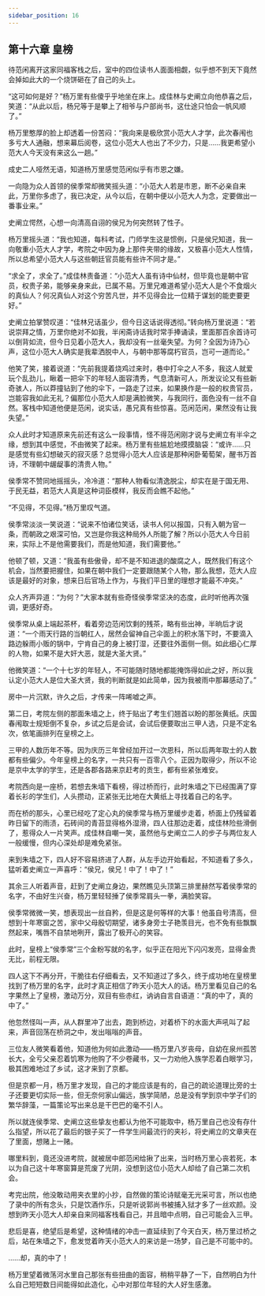 ```yaml
---
sidebar_position: 16
---
```


## 第十六章 **皇榜**

待范闲离开这家同福客栈之后，室中的四位读书人面面相觑，似乎想不到天下竟然会掉如此大的一个烧饼砸在了自己的头上。

“这可如何是好？”杨万里有些傻乎乎地坐在床上。成佳林与史阐立向他恭喜之后，笑道：“从此以后，杨兄等于是攀上了相爷与户部尚书，这仕途只怕会一帆风顺了。”

杨万里憨厚的脸上却透着一份苦闷：“我向来是极欣赏小范大人才学，此次春闱也多亏大人通融，想来幕后阅卷，这位小范大人也出了不少力，只是……我更希望小范大人今天没有来这么一趟。”

成史二人哑然无语，知道杨万里感觉范闲似乎有市恩之嫌。

一向隐为众人首领的侯季常却微笑摇头道：“小范大人若是市恩，断不必亲自来此，万里你多虑了，我已决定，从今以后，在朝中便以小范大人为念，定要做出一番事业来。”

史阐立愕然，心想一向清高自诩的侯兄为何突然转了性子。

杨万里摇头道：“我也知道，每科考试，门师学生这是惯例，只是侯兄知道，我一向敬重小范大人才学，考院之中因为身上那件夹带的缘故，又极喜小范大人性情，所以总希望小范大人与这些朝廷官员能有些许不同才是。”

“求全了，求全了。”成佳林责备道：“小范大人虽有诗中仙材，但毕竟也是朝中官员，权贵子弟，能够亲身来此，已属不易。万里兄难道希望小范大人是个不食烟火的真仙人？何况真仙人对这个穷苦凡世，并不见得会比一位精于谋划的能吏要更好。”

史阐立拍掌赞叹道：“佳林兄话虽少，但今日这话说得透彻。”转向杨万里说道：“若说崇拜之情，万里你绝对不如我，半闲斋诗话我时常手捧诵读，里面那百余首诗可以倒背如流，但今日见着小范大人，我却没有一丝毫失望。为何？全因为诗乃心声，这位小范大人确实是我辈洒脱中人，与朝中那等腐朽官员，岂可一道而论。”

他笑了笑，接着说道：“先前我提着烧鸡过来时，巷中打伞之人不多，我这人就爱玩个乱劲儿，瞅着一把伞下的年轻人面容清秀，气息清新可人，所发议论又有些新奇骇人，所以莽撞钻到了他的伞下，一路走了过来，如果换作是一般的权贵官员，岂能容我如此无礼？偏那位小范大人却是满脸微笑，与我同行，面色没有一丝不自然。客栈中知道他便是范闲，说实话，愚兄真有些惊喜。范闲范闲，果然没有让我失望。”

众人此时才知道原来先前还有这么一段事情，怪不得范闲刚才说与史阐立有半伞之缘，想到其中感觉，不由微笑了起来。杨万里有些尴尬地摸摸脑袋：“或许……只是感觉有些幻想破灭的寂灭感？总觉得小范大人应该是那种闲卧葡萄架，醒书万首诗，不理朝中龌龊事的清贵人物。”

侯季常不赞同地摇摇头，冷冷道：“那种人物看似清逸脱尘，却实在是于国无用、于民无益，若范大人真是这种词臣模样，我反而会瞧不起他。”

“不见得，不见得。”杨万里叹气道。

侯季常淡淡一笑说道：“说来不怕诸位笑话，读书人何以报国，只有入朝为官一条，而朝政之艰深可怕，又岂是你我这种局外人所能了解？所以小范大人今日前来，实际上不是他需要我们，而是他知道，我们需要他。”

他顿了顿，又道：“我虽有些傲骨，却不是不知进退的酸腐之人，既然我们有这个机会，当然要把握住，如果在朝中我们一定要跟随某个人物，那么我想，范大人应该是最好的对象，想来日后官场上作为，与我们平日里的理想才能最不冲突。”

众人齐声异道：“为何？”大家本就有些奇怪侯季常坚决的态度，此时听他再次强调，更感好奇。

侯季常从桌上端起茶杯，看着旁边范闲饮剩的残茶，略有些出神，半晌后才说道：“一个雨天行路的当朝红人，居然会留神自己伞面上的积水落下时，不要滴入路边躲雨小贩的锅中，宁肯自己的身上被打湿，还要往外面侧一侧。如此细心仁厚的人物，如果不是大奸大恶，就是大圣大贤。”

他微笑道：“一个十七岁的年轻人，不可能随时随地都能掩饰得如此之好，所以我认定小范大人是位大圣大贤，我的判断就是如此简单，因为我被雨中那幕感动了。”

房中一片沉默，许久之后，才传来一阵唏嘘之声。

第二日，考院左侧的那面朱墙之上，终于贴出了考生们翘首以盼的那张黄纸。庆国春闱取士规矩倒不复杂，乡试之后是会试，会试后便要取出三甲人选，只是不定名次，依笔画排列在皇榜之上。

三甲的人数历年不等。因为庆历三年曾经加开过一次恩科，所以后两年取士的人数都有些偏少。今年皇榜上的名字，一共只有一百零八个。正因为取得少，所以不论是京中太学的学生，还是各郡各路来京赶考的贡生，都有些紧张难安。

考院西向是一座桥，若想去朱墙下看榜，得过桥而行，此时朱墙之下已经围满了穿着长衫的学生们，人头攒动，正紧张无比地在大黄纸上寻找着自己的名字。

而在桥的那头，心里已经吃了定心丸的侯季常与杨万里缓步走着，桥面上仍残留着昨日留下的雨渍，石砖间的青苔显得格外湿滑，四人往那边走着，成佳林险些滑倒了，惹得众人一片笑声。成佳林自嘲一笑，虽然他与史阐立二人的步子与两位友人一般缓慢，但内心深处却是难免紧张。

来到朱墙之下，四人好不容易挤进了人群，从左手边开始看起，不知道看了多久，猛听着史阐立一声喜呼：“侯兄，侯兄！中了！中了！”

其余三人听着声音，赶到了史阐立身边，果然瞧见头顶第三排里赫然写着侯季常的名字，不由好生兴奋，杨万里轻轻捶了侯季常肩头一拳，满脸笑容。

侯季常微微一笑，想表现出一丝自矜，但是这是何等样的大事！他虽自号清高，但想到十年寒窗之苦，家中父母殷切期望，诸多身旁士子艳羡目光，也不免有些飘飘然起来，嘴唇不自禁地咧开，露出了极开心的笑容。

此时，皇榜上“侯季常”三个金粉写就的名字，似乎正在阳光下闪闪发亮，显得金贵无比，前程无限。

四人这下不再分开，干脆往右仔细看去，又不知道过了多久，终于成功地在皇榜里找到了杨万里的名字，此时才真正相信了昨天小范大人的话。杨万里看见自己的名字果然上了皇榜，激动万分，双目有些赤红，讷讷自言自语道：“真的中了，真的中了。”

他忽然怪叫一声，从人群里冲了出去，跑到桥边，对着桥下的水面大声吼叫了起来，声音回荡在桥洞之中，发出嗡嗡的声音。

三位友人微笑看着他，知道他为何如此激动——杨万里八岁丧母，自幼在泉州孤苦长大，全亏父亲忍着饥寒为他购了不少卷藏书，又一力劝他入族学忍着白眼学习，极其困难地过了乡试，这才来到了京都。

但是京都一月，杨万里才发现，自己的才能应该是有的，自己的疏论道理比旁的士子还要更切实际一些，但无奈何家山偏远，族学简陋，总是没有学到京中学子们的繁华辞藻，一篇策论写出来总是干巴巴的毫不引人。

所以就连侯季常、史阐立这些挚友也都认为他不可能取中，杨万里自己也没有存什么指望，所以花了最后的银子买了一件学生间最流行的夹衫，将史阐立的文章夹在了里面，想赌上一赌。

哪里料到，竟还没进考院，就被居中郎范闲给揪了出来，当时杨万里心丧若死，本以为自己这十年寒窗算是荒废了光阴，没想到这位小范大人却给了自己第二次机会。

考完出院，他没敢动用夹衣里的小抄，自然做的策论诗赋毫无光采可言，所以也绝了录中的所有念头，只是饮酒作乐，只是听说郭尚书被捕入狱才多了一丝欢颜。没想到昨天小范大人却亲自来同福客栈看自己，并且暗中点明，自己可能会入三甲。

悲后是喜，绝望后是希望，这种情绪的冲击一直延续到了今天白天，杨万里过桥之后，站在朱墙之下，愈发觉着昨天小范大人的来访是一场梦，自己是不可能中的。

……却，真的中了！

杨万里望着微荡河水里自己那张有些扭曲的面容，稍稍平静了一下，自然明白为什么自己短短数日间能得如此造化，心中对那位年轻的大人好生感激。

